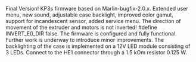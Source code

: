 Final Version! KP3s firmware based on Marlin-bugfix-2.0.x. Extended user menu, new sound, adjustable case backlight, improved color gamut, support for incandescent sensor, added service menu.
The direction of movement of the extruder and motors is not inverted! #define INVERT_E0_DIR false.
The firmware is configured and fully functional. Further work is underway to introduce minor improvements.
The backlighting of the case is implemented on a 12V LED module consisting of 3 LEDs. Connect to the HE1 connector through a 1.5 kOm resistor 0.125 W.
